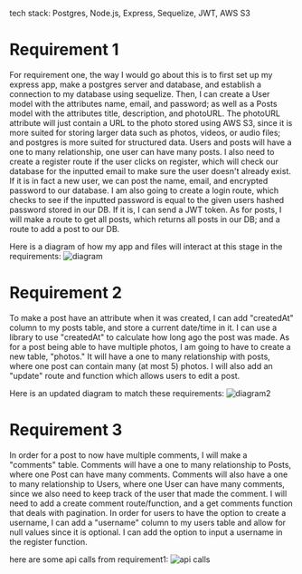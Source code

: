 tech stack: Postgres, Node.js, Express, Sequelize, JWT, AWS S3

# Requirement 1
For requirement one, the way I would go about this is to first set up my express app, make a postgres server and database, and establish a connection to my database using sequelize. Then, I can create a User model with the attributes name, email, and password; as well as a Posts model with the attributes title, description, and photoURL. The photoURL attribute will just contain a URL to the photo stored using AWS S3, since it is more suited for storing larger data such as photos, videos, or audio files; and postgres is more suited for structured data. Users and posts will have a one to many relationship, one user can have many posts. I also need to create a register route if the user clicks on register, which will check our database for the inputted email to make sure the user doesn't already exist. If it is in fact a new user, we can post the name, email, and encrypted password to our database. I am also going to create a login route, which checks to see if the inputted password is equal to the given users hashed password stored in our DB. If it is, I can send a JWT token. As for posts, I will make a route to get all posts, which returns all posts in our DB; and a route to add a post to our DB.

Here is a diagram of how my app and files will interact at this stage in the requirements:
![diagram](https://user-images.githubusercontent.com/103616900/225867982-dfd78105-05de-48fa-aabd-571c184d99fc.jpg)

# Requirement 2
To make a post have an attribute when it was created, I can add "createdAt" column to my posts table, and store a current date/time in it. I can use a library to use "createdAt" to calculate how long ago the post was made. As for a post being able to have multiple photos, I am going to have to create a new table, "photos." It will have a one to many relationship with posts, where one post can contain many (at most 5) photos. I will also add an "update" route and function which allows users to edit a post.

Here is an updated diagram to match these requirements:
![diagram2](https://user-images.githubusercontent.com/103616900/226065389-4efd426e-aac7-40e9-89d1-d2b9549c29c0.jpg)

# Requirement 3
In order for a post to now have multiple comments, I will make a "comments" table. Comments will have a one to many relationship to Posts, where one Post can have many comments. Comments will also have a one to many relationship to Users, where one User can have many comments, since we also need to keep track of the user that made the comment. I will need to add a create comment route/function, and a get comments function that deals with pagination. In order for users to have the option to create a username, I can add a "username" column to my users table and allow for null values since it is optional. I can add the option to input a username in the register function.


here are some api calls from requirement1:
![api calls](https://user-images.githubusercontent.com/103616900/226082172-69aaafb9-7259-43d3-805c-d1e50bb8ccac.png)



